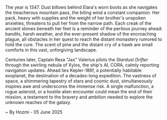 
The year is 1347.  Dust billows behind Elara's worn boots as she navigates the treacherous mountain pass, the biting wind a constant companion.  Her pack, heavy with supplies and the weight of her brother's unspoken anxieties, threatens to pull her from the narrow path.  Each creak of the ancient stones beneath her feet is a reminder of the perilous journey ahead: bandits, harsh weather, and the ever-present shadow of the encroaching plague, all obstacles in her quest to reach the distant monastery rumored to hold the cure. The scent of pine and the distant cry of a hawk are small comforts in this vast, unforgiving landscape.

Centuries later, Captain Rexa "Jax" Valerius pilots the *Stardust Drifter* through the swirling nebula of Xylos, the ship's AI, CORA, calmly reporting navigation updates.  Ahead lies Kepler-186f, a potentially habitable exoplanet, the destination of a decades-long expedition.  The vastness of space, a shimmering tapestry of stars and cosmic dust, simultaneously inspires awe and underscores the immense risk.  A single malfunction, a rogue asteroid, or a hostile alien encounter could mean the end of their mission, a testament to the bravery and ambition needed to explore the unknown reaches of the galaxy.

~ By Hozmi - 05 June 2025
